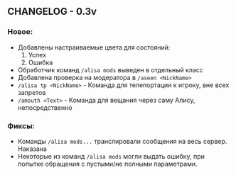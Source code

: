 ## CHANGELOG - 0.3v

### Новое:
* Добавлены настраиваемые цвета для состояний:
    1. Успех
    2. Ошибка
* Обработчик команд `/alisa mods` выведен в отдельный класс
* Добавлена проверка на модератора в `/aseen <NickName>`
* `/alisa tp <NickName>` - Команда для телепортации к игроку, вне всех запретов
* `/amouth <Text>` - Команда для вещания через саму Алису, непосредственно

### Фиксы:
* Команды `/alisa mods...` транслировали сообщения на весь сервер. Наказана
* Некоторые из команд `/alisa mods` могли выдать ошибку, при попытке обращения с пустыми/не полными параметрами.

